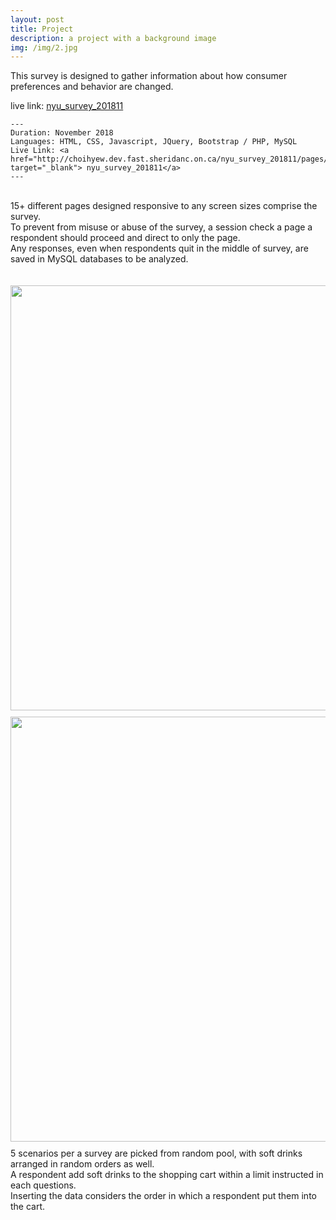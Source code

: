 ```yaml
---
layout: post
title: Project
description: a project with a background image
img: /img/2.jpg
---
```


This survey is designed to gather information about how consumer preferences and behavior are changed.

live link: <a href="http://choihyew.dev.fast.sheridanc.on.ca/nyu_survey_201811/pages/q1.php" target="_blank"> nyu_survey_201811</a>

	---
	Duration: November 2018
	Languages: HTML, CSS, Javascript, JQuery, Bootstrap / PHP, MySQL
	Live Link: <a href="http://choihyew.dev.fast.sheridanc.on.ca/nyu_survey_201811/pages/q1.php" target="_blank"> nyu_survey_201811</a>	
	---


<div class="img_row">
	<a href="{{ site.baseurl }}/img/surveyPage1.jpg" target="_blank"><img class="col one" src="{{ site.baseurl }}/img/surveyPage1.jpg" alt="" title="First page"/></a>
	<a href="{{ site.baseurl }}/img/surveyPage2.jpg" target="_blank"><img class="col one" src="{{ site.baseurl }}/img/surveyPage2.jpg" alt="" title="Middle page"/></a>
	<a href="{{ site.baseurl }}/img/surveyPage3.jpg" target="_blank"><img class="col one" src="{{ site.baseurl }}/img/surveyPage3.jpg" alt="" title="End Page"/></a>
</div>
<div class="col three caption">
	15+ different pages designed responsive to any screen sizes comprise the survey.<br>
	To prevent from misuse or abuse of the survey, a session check a page a respondent should proceed and direct to only the page.<br>
	Any responses, even when respondents quit in the middle of survey, are saved in MySQL databases to be analyzed. 
</div>
<br><br>
<div class="img_row" style="height:690px">
	<img class="col three" src="{{ site.baseurl }}/img/surveyScn1.jpg" alt="" title="Scenario 1" style="height:680px"/>
</div>
<div class="img_row" style="height:690px">
	<img class="col three" src="{{ site.baseurl }}/img/surveyScn2.jpg" alt="" title="Scenario 2" style="height:680px"/>
</div>
<div class="col three caption">
	5 scenarios per a survey are picked from random pool, with soft drinks arranged in random orders as well.<br>
	A respondent add soft drinks to the shopping cart within a limit instructed in each questions.<br>
	Inserting the data considers the order in which a respondent put them into the cart.	
</div>


<br/><br/><br/>


